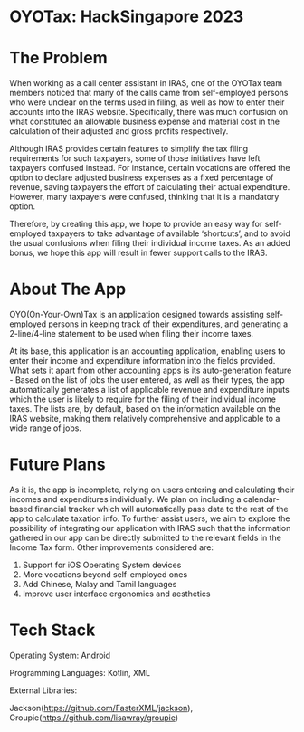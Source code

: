 # OYOTax: HackSingapore 2023

# The Problem

  When working as a call center assistant in IRAS, one of the OYOTax team members noticed that many of the calls came from self-employed persons who were unclear on the terms used in filing, as well as how to enter their accounts into the IRAS website. Specifically, there was much confusion on what constituted an allowable business expense and material cost in the calculation of their adjusted and gross profits respectively.
  
  Although IRAS provides certain features to simplify the tax filing requirements for such taxpayers, some of those initiatives have left taxpayers confused instead. For instance, certain vocations are offered the option to declare adjusted business expenses as a fixed percentage of revenue, saving taxpayers the effort of calculating their actual expenditure. However, many taxpayers were confused, thinking that it is a mandatory option.

  Therefore, by creating this app, we hope to provide an easy way for self-employed taxpayers to take advantage of available ‘shortcuts’, and to avoid the usual confusions when filing their individual income taxes. As an added bonus, we hope this app will result in fewer support calls to the IRAS.


# About The App

  OYO(On-Your-Own)Tax is an application designed towards assisting self-employed persons in keeping track of their expenditures, and generating a 2-line/4-line statement to be used when filing their income taxes.
  
  At its base, this application is an accounting application, enabling users to enter their income and expenditure information into the fields provided. What sets it apart from other accounting apps is its auto-generation feature - Based on the list of jobs the user entered, as well as their types, the app automatically generates a list of applicable revenue and expenditure inputs which the user is likely to require for the filing of their individual income taxes. The lists are, by default, based on the information available on the IRAS website, making them relatively comprehensive and applicable to a wide range of jobs.


# Future Plans
As it is, the app is incomplete, relying on users entering and calculating their incomes and expenditures individually. We plan on including a calendar-based financial tracker which will automatically pass data to the rest of the app to calculate taxation info. To further assist users, we aim to explore the possibility of integrating our application with IRAS such that the information gathered in our app can be directly submitted to the relevant fields in the Income Tax form. Other improvements considered are:

1. Support for iOS Operating System devices
2. More vocations beyond self-employed ones
3. Add Chinese, Malay and Tamil languages
4. Improve user interface ergonomics and aesthetics

# Tech Stack
Operating System: Android

Programming Languages: Kotlin, XML

External Libraries: 

Jackson(https://github.com/FasterXML/jackson),
Groupie(https://github.com/lisawray/groupie)
